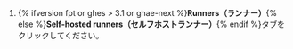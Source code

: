 1. {% ifversion fpt or ghes > 3.1 or ghae-next %}**Runners（ランナー）**{% else %}**Self-hosted runners（セルフホストランナー）**{% endif %}タブをクリックしてください。
